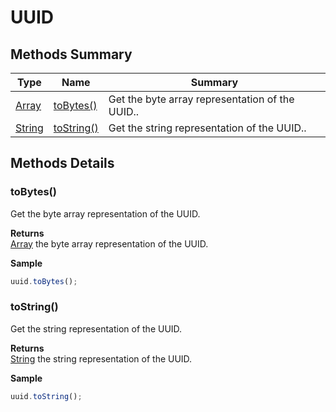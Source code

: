 # UUID

## Methods Summary

| Type                          | Name                           | Summary                                         |
| ----------------------------- | ------------------------------ | ----------------------------------------------- |
| [Array](../js-lib/array.md)   | [toBytes()](uuid.md#tobytes)   | Get the byte array representation of the UUID.. |
| [String](../js-lib/string.md) | [toString()](uuid.md#tostring) | Get the string representation of the UUID..     |

## Methods Details

### toBytes()

Get the byte array representation of the UUID.

**Returns**\
[Array](../js-lib/array.md) the byte array representation of the UUID.

**Sample**

```javascript
uuid.toBytes();
```

### toString()

Get the string representation of the UUID.

**Returns**\
[String](../js-lib/string.md) the string representation of the UUID.

**Sample**

```javascript
uuid.toString();
```
